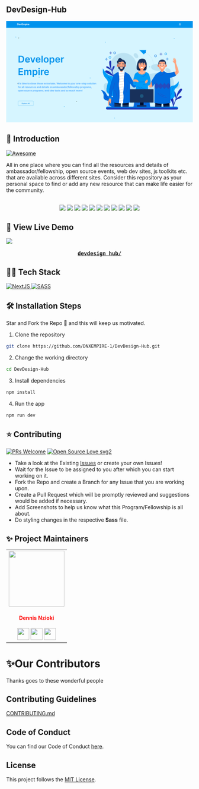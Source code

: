 ## DevDesign-Hub
![DevDesign-Hub](https://github.com/DNXEMPIRE-1/DevDesign-Hub/blob/main/public/images/DevDesign-Hub.png)

## 📌 Introduction

<a href="https://awesome.re" target="_blank" rel="noopener noreferrer">
  <img src="https://awesome.re/badge.svg" alt="Awesome" />
</a>

All in one place where you can find all the resources and details of ambassador/fellowship, open source events, web dev sites, js toolkits  etc. that are available across different sites. Consider this repository as your personal space to find or add any new resource that can make life easier for the community.
<div align="center">
<!-- <img src="https://forthebadge.com/images/badges/built-with-love.svg" />
<img src="https://forthebadge.com/images/badges/uses-brains.svg" />
<img src="https://forthebadge.com/images/badges/powered-by-responsibility.svg" /> -->
   <br>
<img src="https://img.shields.io/github/repo-size/DNXEMPIRE-1/DevDesign-Hub" />
	<img src="https://img.shields.io/github/issues/DNXEMPIRE-1/DevDesign-Hub" />
	<img src="https://img.shields.io/github/issues-raw/DNXEMPIRE-1/DevDesign-Hub" />
	<img src="https://img.shields.io/github/issues-pr/DNXEMPIRE-1/DevDesign-Hub" />
	<img src="https://img.shields.io/github/issues-closed-raw/DNXEMPIRE-1/DevDesign-Hub" />
	<img src="https://img.shields.io/github/issues-pr-closed-raw/DNXEMPIRE-1/DevDesign-Hub" />
	<img src="https://img.shields.io/github/license/DNXEMPIRE-1/DevDesign-Hub" />
	<img src="https://img.shields.io/github/forks/DNXEMPIRE-1/DevDesign-Hub" />
	<img src="https://img.shields.io/github/stars/DNXEMPIRE-1/DevDesign-Hub" />
	<img src="https://img.shields.io/github/contributors/DNXEMPIRE-1/DevDesign-Hub" />
	<img src="https://img.shields.io/github/last-commit/DNXEMPIRE-1/DevDesign-Hub" />
	</div>
	
	
##  🚀 View Live Demo
<img src="https://img.shields.io/badge/website-up-greene" />
<pre><center><a href="https://devdesignhub.vercel.app/"><b>devdesign hub/</b></a></center></pre>

## 👨‍💻 Tech Stack
<a href="https://nextjs.org/docs" target="_blank" rel="noopener noreferrer">
  <img src="https://img.shields.io/badge/Next-black?style=for-the-badge&logo=next.js&logoColor=white" alt="NextJS" />
</a>

<a href="https://sass-lang.com/" target="_blank" rel="noopener noreferrer">
  <img src="https://img.shields.io/badge/SASS-hotpink.svg?style=for-the-badge&logo=SASS&logoColor=white" alt="SASS" />
</a>

## 🛠️ Installation Steps
Star and Fork the Repo 🌟 and this will keep us motivated.

1. Clone the repository

```bash
git clone https://github.com/DNXEMPIRE-1/DevDesign-Hub.git
```

2. Change the working directory

```bash
cd DevDesign-Hub
```

3. Install dependencies

```bash
npm install
```

4. Run the app

```bash
npm run dev
```

## ⭐ Contributing
[![PRs Welcome](https://img.shields.io/badge/PRs-welcome-brightgreen.svg?style=flat-square)](http://makeapullrequest.com)
[![Open Source Love svg2](https://badges.frapsoft.com/os/v2/open-source.svg?v=103)](https://github.com/ellerbrock/open-source-badges/)

- Take a look at the Existing [Issues](https://github.com/DNXEMPIRE-1/DevDesign-Hub/issues) or create your own Issues!
- Wait for the Issue to be assigned to you after which you can start working on it.
- Fork the Repo and create a Branch for any Issue that you are working upon.
- Create a Pull Request which will be promptly reviewed and suggestions would be added if necessary.
- Add Screenshots to help us know what this Program/Fellowship is all about.
- Do styling changes in the respective **Sass** file.


## ✨ Project Maintainers

<table>
<tr>
<td align="center"><a href="https://github.com/DNXEMPIRE-1"><img src="https://avatars.githubusercontent.com/u/89406534?v=4" width=150px height=150px /></a></br> <h4 style="color:red;">Dennis Nzioki</h4>
<a href="https://dennisnzioki.com/"><img src="https://img.icons8.com/fluency/50/000000/link.png" width="32px" height="32px"></a>
<a href="https://www.linkedin.com/in/dennisnzioki/"><img src="https://img.icons8.com/fluency/50/000000/linkedin.png" width="32px" height="32px"></a>
<a href="https://www.twitter.com/dnx_empire/"><img src="https://img.icons8.com/color/48/000000/twitter.png" width="32px" height="32px"></a></td>

</tr>
</table>


# ✨Our Contributors

Thanks goes to these wonderful people

<!-- ALL-CONTRIBUTORS-LIST:START - Do not remove or modify this section -->

## Contributing Guidelines

[CONTRIBUTING.md](/CONTRIBUTING.md)

## Code of Conduct

You can find our Code of Conduct [here](/CODE_OF_CONDUCT.md).

## License

This project follows the [MIT License](/LICENSE).

